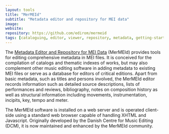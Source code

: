 ```yaml
---
layout: tools
title: "MerMEId"
subtitle: "Metadata editor and repository for MEI data"
image:
website:
repository: https://github.com/edirom/mermeid
tags: [cataloguing, editor, viewer, repository, metadata, getting-started]
---
```


The [Metadata Editor and Repository for MEI Data](https://github.com/edirom/mermeid) (MerMEId) provides tools for editing comprehensive metadata in MEI files. It is conceived for the compilation of catalogs and thematic indexes of works, but may also complement other music editing software in adding metadata to existing MEI files or serve as a database for editors of critical editions. Apart from basic metadata, such as titles and persons involved, the MerMEId editor records information such as detailed source descriptions, lists of performances and reviews, bibliography, notes on composition history as well as structural information including movements, instrumentation, incipits, key, tempo and meter.

The MerMEId software is installed on a web server and is operated client-side using a standard web browser capable of handling XHTML and Javascript. Originally developed by the Danish Centre for Music Editing (DCM), it is now maintained and enhanced by the MerMEId community.

